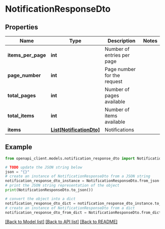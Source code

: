 # NotificationResponseDto


## Properties

Name | Type | Description | Notes
------------ | ------------- | ------------- | -------------
**items_per_page** | **int** | Number of entries per page | 
**page_number** | **int** | Page number for the request | 
**total_pages** | **int** | Number of pages available | 
**total_items** | **int** | Number of items available | 
**items** | [**List[NotificationDto]**](NotificationDto.md) | Notifications | 

## Example

```python
from openapi_client.models.notification_response_dto import NotificationResponseDto

# TODO update the JSON string below
json = "{}"
# create an instance of NotificationResponseDto from a JSON string
notification_response_dto_instance = NotificationResponseDto.from_json(json)
# print the JSON string representation of the object
print(NotificationResponseDto.to_json())

# convert the object into a dict
notification_response_dto_dict = notification_response_dto_instance.to_dict()
# create an instance of NotificationResponseDto from a dict
notification_response_dto_from_dict = NotificationResponseDto.from_dict(notification_response_dto_dict)
```
[[Back to Model list]](../README.md#documentation-for-models) [[Back to API list]](../README.md#documentation-for-api-endpoints) [[Back to README]](../README.md)


